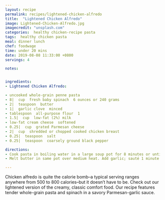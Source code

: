 ```yaml
---
layout: recipe
permalink: recipes/lightened-chicken-alfredo
title:  "Lightened Chicken Alfredo"
image: Lightened-Chicken-Alfredo.jpg
imagecredit: "unsplash.com"
categories:  healthy chicken-recipe pasta
tags:  healthy chicken pasta
meal: dinner lunch
chef: foodwage
time: under 20 mins
date: 2019-08-08 11:33:00 +0800
servings: 4

notes:


ingredients:
- Lightened Chicken Alfredo:

- uncooked whole-grain penne pasta
- 8|  cup  fresh baby spinach  6 ounces or 240 grams
- 2|  teaspoon  butter
- 1|  garlic clove  minced
- tablespoon  all-purpose flour  1
- 1.5|  cup  low-fat (2%) milk
- low-fat cream cheese  softened
- 0.25|  cup  grated Parmesan cheese
- 2|  cup  shredded or chopped cooked chicken breast
- 0.25|  teaspoon  salt
- 0.25|  teaspoon  coarsely ground black pepper

directions:
- Cook pasta in boiling water in a large soup pot for 8 minutes or until tender; remove from heat. Add spinach and let stand 15 to 30 seconds, stirring occasionally, until spinach is wilted. Drain and set aside.
- Melt butter in same pot over medium heat. Add garlic; sauté 1 minute. Add flour and cook 1 minute (mixture will be crumbly). Whisk in milk. Cook, whisking constantly, for 2 minutes. Add cream cheese, salt and pepper; stir until smooth. Stir in chicken; cook 1 minute or until heated through. Combine pasta mixture and sauce in a large bowl. Serve immediately.

---
```


Chicken alfredo is quite the calorie bomb–a typical serving ranges anywhere from 500 to 800 calories–but it doesn’t have to be. Check out our lightened version of the creamy, classic comfort food. Our recipe features tender whole-grain pasta and spinach in a savory Parmesan-garlic sauce.
